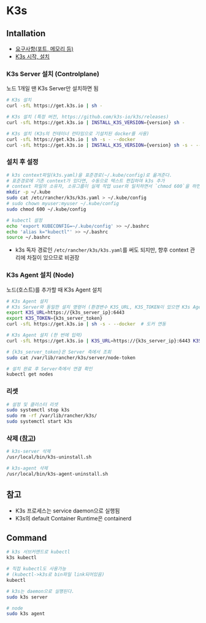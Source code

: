 # K3s

## Intallation

- [요구사항(포트, 메모리 등)](https://docs.k3s.io/installation/requirements)
- [K3s 시작, 설치](https://docs.k3s.io/quick-start)

### K3s Server 설치 (Controlplane)

노드 1개일 땐 K3s Server만 설치하면 됨

```sh
# K3s 설치
curl -sfL https://get.k3s.io | sh -

# K3s 설치 (특정 버전, https://github.com/k3s-io/k3s/releases)
curl -sfL https://get.k3s.io | INSTALL_K3S_VERSION={version} sh -

# K3s 설치 (K3s의 컨테이너 런타임으로 기설치된 docker를 사용)
curl -sfL https://get.k3s.io | sh -s - --docker
curl -sfL https://get.k3s.io | INSTALL_K3S_VERSION={version} sh -s - --docker
```

### 설치 후 설정

```sh
# k3s context파일(k3s.yaml)을 표준경로(~/.kube/config)로 옮겨준다.
# 표준경로에 기존 context가 있다면, 수동으로 텍스트 편집하여 k3s 추가 
# context 파일의 소유자, 소유그룹이 실제 작업 user와 일치하면서 `chmod 600`을 하면 warning, permission denied 없이 사용가능
mkdir -p ~/.kube
sudo cat /etc/rancher/k3s/k3s.yaml > ~/.kube/config
# sudo chown myuser:myuser ~/.kube/config
sudo chmod 600 ~/.kube/config

# kubectl 설정
echo 'export KUBECONFIG=~/.kube/config' >> ~/.bashrc
echo 'alias k="kubectl"' >> ~/.bashrc
source ~/.bashrc
```

- k3s 독자 경로인 `/etc/rancher/k3s/k3s.yaml`를 써도 되지만, 향후 context 관리에 차질이 있으므로 비권장

### K3s Agent 설치 (Node)

노드(호스트)를 추가할 때 K3s Agent 설치

```sh
# K3s Agent 설치
# K3s Server와 동일한 설치 명령어 (환경변수 K3S_URL, K3S_TOKEN이 있으면 K3s Agent가 설치되는 구조)
export K3S_URL=https://{k3s_server_ip}:6443
export K3S_TOKEN={k3s_server_token}
curl -sfL https://get.k3s.io | sh -s - --docker  # 도커 연동

# K3s Agent 설치 (한 번에 입력)
curl -sfL https://get.k3s.io | K3S_URL=https://{k3s_server_ip}:6443 K3S_TOKEN={k3s_server_token} sh -

# {k3s_server_token}은 Server 측에서 조회
sudo cat /var/lib/rancher/k3s/server/node-token

# 설치 완료 후 Server측에서 연결 확인
kubectl get nodes
```

### 리셋

```sh
# 설정 및 클러스터 리셋
sudo systemctl stop k3s
sudo rm -rf /var/lib/rancher/k3s/
sudo systemctl start k3s
```

### 삭제 ([참고](https://docs.k3s.io/installation/uninstall))

```sh
# k3s-server 삭제
/usr/local/bin/k3s-uninstall.sh

# k3s-agent 삭제
/usr/local/bin/k3s-agent-uninstall.sh
```

## 참고

- K3s 프로세스는 service daemon으로 실행됨
- K3s의 default Container Runtime은 containerd

## Command

```sh
# k3s 서브커맨드로 kubectl
k3s kubectl

# 직접 kubectl도 사용가능
# (kubectl->k3s로 bin파일 link되어있음)
kubectl
```

```sh
# k3s는 daemon으로 실행된다.
sudo k3s server

# node
sudo k3s agent
```
